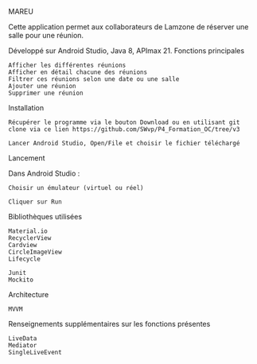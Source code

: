 MAREU


Cette application permet aux collaborateurs de Lamzone de réserver une salle pour une réunion.

Développé sur Android Studio, Java 8, APImax 21.
Fonctions principales

    Afficher les différentes réunions
    Afficher en détail chacune des réunions
    Filtrer ces réunions selon une date ou une salle
    Ajouter une réunion
    Supprimer une réunion

Installation

    Récupérer le programme via le bouton Download ou en utilisant git clone via ce lien https://github.com/SWvp/P4_Formation_OC/tree/v3

    Lancer Android Studio, Open/File et choisir le fichier téléchargé

Lancement

Dans Android Studio :

    Choisir un émulateur (virtuel ou réel)

    Cliquer sur Run

Bibliothèques utilisées

    Material.io
    RecyclerView
    Cardview
    CircleImageView
    Lifecycle
    
    Junit
    Mockito
    
 Architecture
 
    MVVM
    
 Renseignements supplémentaires sur les fonctions présentes
    
    LiveData
    Mediator
    SingleLiveEvent
